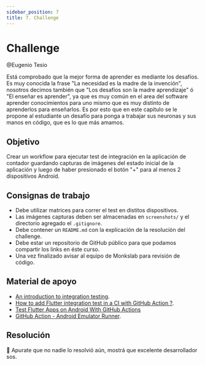 ```yaml
---
sidebar_position: 7
title: 7. Challenge
---
```


# Challenge

@Eugenio Tesio

Está comprobado que la mejor forma de aprender es mediante los desafíos. Es muy conocida la frase "La necesidad es la madre de la invención", nosotros decimos también que "Los desafíos son la madre aprendizaje" ó "El enseñar es aprender", ya que es muy común en el area del software aprender conocimientos para uno mismo que es muy distinto de aprenderlos para enseñarlos. Es por esto que en este capítulo se le propone al estudiante un desafío para ponga a trabajar sus neuronas y sus manos en código, que es lo que más amamos.

## Objetivo

Crear un workflow para ejecutar test de integración en la aplicación de contador guardando capturas de imágenes del estado inicial de la aplicación y luego de haber presionado el botón "+" para al menos 2 dispositivos Android.

## Consignas de trabajo

- Debe utilizar matrices para correr el test en distitos dispositivos.
- Las imágenes capturas deben ser almacenadas en `screenshots/` y el directorio agregado el `.gitignore`.
- Debe contener un `README.md` con la explicación de la resolución del challenge.
- Debe estar un repositorio de GitHub público para que podamos compartir los links en éste curso.
- Una vez finalizado avisar al equipo de Monkslab para revisión de código.

## Material de apoyo

- [An introduction to integration testing](https://docs.flutter.dev/cookbook/testing/integration/introduction).
- [How to add Flutter integration test in a CI with GitHub Action ?](https://www.etiennetheodore.com/integration-testing-with-ci/).
- [Test Flutter Apps on Android With GitHub Actions](https://betterprogramming.pub/test-flutter-apps-on-android-with-github-actions-abdba2137b4)
- [GitHub Action - Android Emulator Runner](https://github.com/ReactiveCircus/android-emulator-runner).

## Resolución

🏃 Apurate que no nadie lo resolvió aún, mostrá que excelente desarrollador sos.
